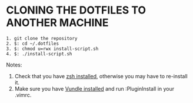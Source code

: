 # CLONING THE DOTFILES TO ANOTHER MACHINE
```
1. git clone the repository
2. $: cd ~/.dotfiles
3. $: chmod u=rwx install-script.sh
4. $: ./install-script.sh
```

Notes:

1. Check that you have [zsh installed](https://github.com/robbyrussell/oh-my-zsh), otherwise you may have to re-install it.
2. Make sure you have [Vundle installed](https://github.com/VundleVim/Vundle.vim) and run :PluginInstall in your .vimrc.
